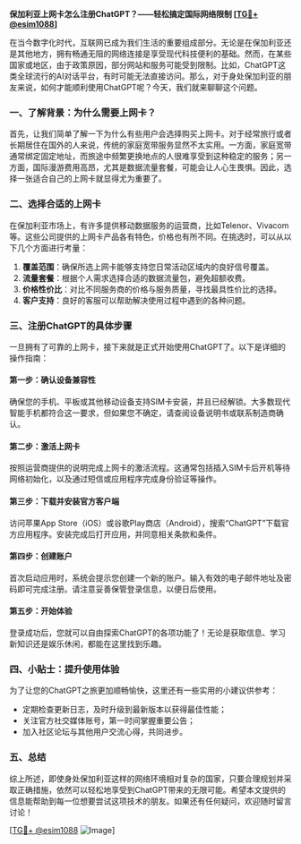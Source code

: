 **保加利亚上网卡怎么注册ChatGPT？——轻松搞定国际网络限制 [[TG💪+ @esim1088](https://t.me/s/esim1088)]**

在当今数字化时代，互联网已成为我们生活的重要组成部分。无论是在保加利亚还是其他地方，拥有畅通无阻的网络连接是享受现代科技便利的基础。然而，在某些国家或地区，由于政策原因，部分网站和服务可能受到限制。比如，ChatGPT这类全球流行的AI对话平台，有时可能无法直接访问。那么，对于身处保加利亚的朋友来说，如何才能顺利使用ChatGPT呢？今天，我们就来聊聊这个问题。

### 一、了解背景：为什么需要上网卡？

首先，让我们简单了解一下为什么有些用户会选择购买上网卡。对于经常旅行或者长期居住在国外的人来说，传统的家庭宽带服务显然不太实用。一方面，家庭宽带通常绑定固定地址，而旅途中频繁更换地点的人很难享受到这种稳定的服务；另一方面，国际漫游费用高昂，尤其是数据流量套餐，可能会让人心生畏惧。因此，选择一张适合自己的上网卡就显得尤为重要了。

### 二、选择合适的上网卡

在保加利亚市场上，有许多提供移动数据服务的运营商，比如Telenor、Vivacom等。这些公司提供的上网卡产品各有特色，价格也有所不同。在挑选时，可以从以下几个方面进行考量：

1. **覆盖范围**：确保所选上网卡能够支持您日常活动区域内的良好信号覆盖。
2. **流量套餐**：根据个人需求选择合适的数据流量包，避免超额收费。
3. **价格性价比**：对比不同服务商的价格与服务质量，寻找最具性价比的选择。
4. **客户支持**：良好的客服可以帮助解决使用过程中遇到的各种问题。

### 三、注册ChatGPT的具体步骤

一旦拥有了可靠的上网卡，接下来就是正式开始使用ChatGPT了。以下是详细的操作指南：

#### 第一步：确认设备兼容性
确保您的手机、平板或其他移动设备支持SIM卡安装，并且已经解锁。大多数现代智能手机都符合这一要求，但如果您不确定，请查阅设备说明书或联系制造商确认。

#### 第二步：激活上网卡
按照运营商提供的说明完成上网卡的激活流程。这通常包括插入SIM卡后开机等待网络初始化，以及通过短信或应用程序完成身份验证等操作。

#### 第三步：下载并安装官方客户端
访问苹果App Store（iOS）或谷歌Play商店（Android），搜索“ChatGPT”下载官方应用程序。安装完成后打开应用，并同意相关条款和条件。

#### 第四步：创建账户
首次启动应用时，系统会提示您创建一个新的账户。输入有效的电子邮件地址及密码即可完成注册。请注意妥善保管登录信息，以便日后使用。

#### 第五步：开始体验
登录成功后，您就可以自由探索ChatGPT的各项功能了！无论是获取信息、学习新知识还是娱乐休闲，都能在这里找到乐趣。

### 四、小贴士：提升使用体验

为了让您的ChatGPT之旅更加顺畅愉快，这里还有一些实用的小建议供参考：

- 定期检查更新日志，及时升级到最新版本以获得最佳性能；
- 关注官方社交媒体账号，第一时间掌握重要公告；
- 加入社区论坛与其他用户交流心得，共同进步。

### 五、总结

综上所述，即使身处保加利亚这样的网络环境相对复杂的国家，只要合理规划并采取正确措施，依然可以轻松地享受到ChatGPT带来的无限可能。希望本文提供的信息能帮助到每一位想要尝试这项技术的朋友。如果还有任何疑问，欢迎随时留言讨论！

[[TG💪+ @esim1088](https://t.me/s/esim1088) ![Image](https://i.postimg.cc/4NQfJmqS/Snipaste-2025-05-13-00-14-12.png)]